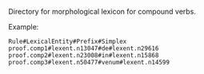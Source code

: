 Directory for morphological lexicon  for compound verbs.

Example:

    Rule#LexicalEntity#Prefix#Simplex
    proof.comp1#lexent.n13047#de#lexent.n29616
    proof.comp2#lexent.n23008#in#lexent.n15868
    proof.comp3#lexent.n50477#venum#lexent.n14599
